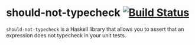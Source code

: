 # should-not-typecheck [![Build Status](https://travis-ci.org/CRogers/should-not-typecheck.svg?branch=master)](https://travis-ci.org/CRogers/should-not-typecheck)

`should-not-typecheck` is a Haskell library that allows you to assert that an expression does not typecheck in your unit tests.
